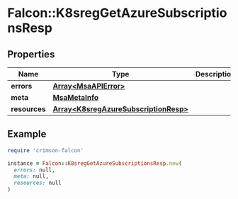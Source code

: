 # Falcon::K8sregGetAzureSubscriptionsResp

## Properties

| Name | Type | Description | Notes |
| ---- | ---- | ----------- | ----- |
| **errors** | [**Array&lt;MsaAPIError&gt;**](MsaAPIError.md) |  |  |
| **meta** | [**MsaMetaInfo**](MsaMetaInfo.md) |  |  |
| **resources** | [**Array&lt;K8sregAzureSubscriptionResp&gt;**](K8sregAzureSubscriptionResp.md) |  |  |

## Example

```ruby
require 'crimson-falcon'

instance = Falcon::K8sregGetAzureSubscriptionsResp.new(
  errors: null,
  meta: null,
  resources: null
)
```

